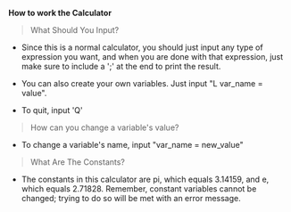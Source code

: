 **How to work the Calculator**

> What Should You Input?

- Since this is a normal calculator, you should just input any type of expression you want, and when you are done with that expression,
just make sure to include a ';' at the end to print the result.

- You can also create your own variables. Just input "L var_name = value".

- To quit, input 'Q'

> How can you change a variable's value?

- To change a variable's name, input "var_name = new_value"

> What Are The Constants?

- The constants in this calculator are pi, which equals 3.14159, and e, which equals 2.71828. Remember, constant variables cannot be changed; trying to do so will be met with an error message.